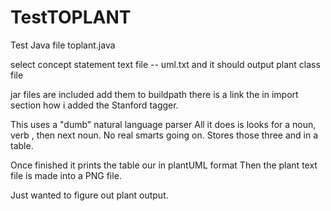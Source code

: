 # TestTOPLANT
Test Java file toplant.java

select concept statement text file -- uml.txt
and it should output plant class file

jar files are included add them to buildpath
there is a link the in import section how i added the Stanford tagger.

This uses a "dumb" natural language parser
All it does is looks for a noun, verb , then next noun. No real smarts going on.
Stores those three and in a table.

Once finished it prints the table our in plantUML format
Then the plant text file is made into a PNG file.

Just wanted to figure out plant output.
